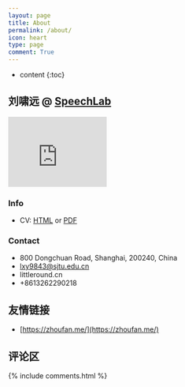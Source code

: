 ```yaml
---
layout: page
title: About
permalink: /about/
icon: heart
type: page
comment: True
---
```


* content
{:toc}

## 刘啸远 @ [SpeechLab](https://speechlab.sjtu.edu.cn)

<iframe src="https://githubbadge.appspot.com/camelop" style="border: 0;height: 142px;width: 200px;overflow: hidden;" frameBorder="0"></iframe>

### Info
- CV: [HTML](/static/cv2018_09_15.html) or [PDF](/static/cv_xiaoyuanliu_2018_09_15.pdf)

### Contact 
- 800 Dongchuan Road, Shanghai, 200240, China
- lxy9843@sjtu.edu.cn
- littleround.cn
- +8613262290218

## 友情链接

- [https://zhoufan.me/](https://zhoufan.me/)

## 评论区

{% include comments.html %}